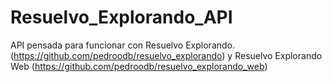 # Resuelvo_Explorando_API
API pensada para funcionar con Resuelvo Explorando.(https://github.com/pedroodb/resuelvo_explorando) y Resuelvo Explorando Web (https://github.com/pedroodb/resuelvo_explorando_web)
